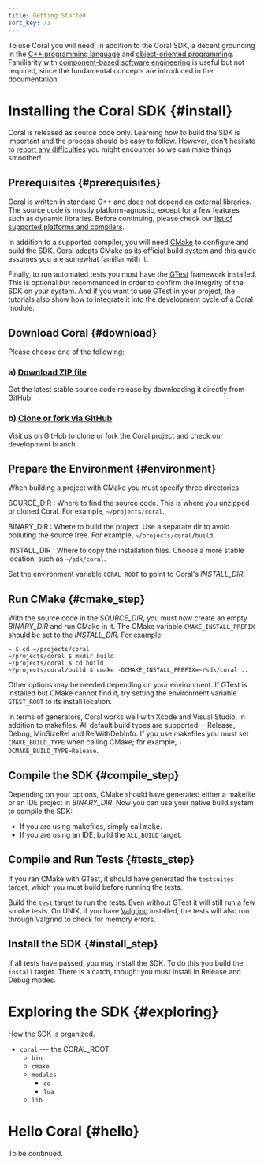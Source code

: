 ```yaml
---
title: Getting Started
sort_key: /1
---
```


To use Coral you will need, in addition to the Coral SDK, a decent grounding in the [C++ programming language](http://en.wikipedia.org/wiki/C++) and [object-oriented programming](http://en.wikipedia.org/wiki/Object-oriented_programming). Familiarity with [component-based software engineering](http://en.wikipedia.org/wiki/Component-based_software_engineering) is useful but not required, since the fundamental concepts are introduced in the documentation.

# Installing the Coral SDK {#install}

Coral is released as source code only. Learning how to build the SDK is important and the process should be easy to follow. However, don't hesitate to [report any difficulties](/community) you might encounter so we can make things smoother!

## Prerequisites {#prerequisites}

Coral is written in standard C++ and does not depend on external libraries. The source code is mostly platform-agnostic, except for a few features such as dynamic libraries. Before continuing, please check our [list of supported platforms and compilers](../guides/portability#supported).

In addition to a supported compiler, you will need [CMake](http://www.cmake.org/) to configure and build the SDK. Coral adopts CMake as its official build system and this guide assumes you are somewhat familiar with it.

Finally, to run automated tests you must have the [GTest](https://code.google.com/p/googletest/) framework installed. This is optional but recommended in order to confirm the integrity of the SDK on your system. And if you want to use GTest in your project, the tutorials also show how to integrate it into the development cycle of a Coral module.

## Download Coral {#download}

Please choose one of the following:

### a) [Download ZIP file](https://github.com/libcoral/coral/archive/master.zip)

Get the latest stable source code release by downloading it directly from GitHub.

### b) [Clone or fork via GitHub](https://github.com/libcoral/coral)

Visit us on GitHub to clone or fork the Coral project and check our development branch.

## Prepare the Environment {#environment}

When building a project with CMake you must specify three directories:

SOURCE_DIR
: Where to find the source code. This is where you unzipped or cloned Coral. For example, `~/projects/coral`.

BINARY_DIR
: Where to build the project. Use a separate dir to avoid polluting the source tree. For example, `~/projects/coral/build`.

INSTALL_DIR
: Where to copy the installation files. Choose a more stable location, such as `~/sdk/coral`.

Set the environment variable `CORAL_ROOT` to point to Coral's _INSTALL_DIR_.

## Run CMake {#cmake_step}

With the source code in the _SOURCE_DIR_, you must now create an empty _BINARY_DIR_ and run CMake in it. The CMake variable `CMAKE_INSTALL_PREFIX` should be set to the _INSTALL_DIR_. For example:

~~~ terminal
~ $ cd ~/projects/coral
~/projects/coral $ mkdir build
~/projects/coral $ cd build
~/projects/coral/build $ cmake -DCMAKE_INSTALL_PREFIX=~/sdk/coral ..
~~~

Other options may be needed depending on your environment. If GTest is installed but CMake cannot find it, try setting the environment variable `GTEST_ROOT` to its install location.

In terms of generators, Coral works well with Xcode and Visual Studio, in addition to makefiles. All default build types are supported---Release, Debug, MinSizeRel and RelWithDebInfo. If you use makefiles you must set `CMAKE_BUILD_TYPE` when calling CMake; for example, `-DCMAKE_BUILD_TYPE=Release`.

## Compile the SDK {#compile_step}

Depending on your options, CMake should have generated either a makefile or an IDE project in _BINARY_DIR_. Now you can use your native build system to compile the SDK:

- If you are using makefiles, simply call <kbd>make</kbd>.
- If you are using an IDE, build the `ALL_BUILD` target.

## Compile and Run Tests {#tests_step}

If you ran CMake with GTest, it should have generated the `testsuites` target, which you must build before running the tests.

Build the `test` target to run the tests. Even without GTest it will still run a few smoke tests. On UNIX, if you have [Valgrind](http://valgrind.org/) installed, the tests will also run through Valgrind to check for memory errors.

## Install the SDK {#install_step}

If all tests have passed, you may install the SDK. To do this you build the `install` target. There is a catch, though: you must install in Release and Debug modes.

# Exploring the SDK {#exploring}

How the SDK is organized.

- `coral` --- the CORAL_ROOT
  - `bin`
  - `cmake`
  - `modules`
    - `co`
    - `lua`
  - `lib`

# Hello Coral {#hello}

To be continued.
